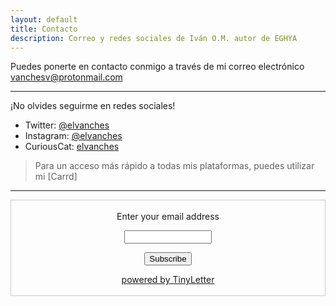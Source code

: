 ```yaml
---
layout: default
title: Contacto
description: Correo y redes sociales de Iván O.M. autor de EGHYA
---
```


Puedes ponerte en contacto conmigo a través de mi correo electrónico <vanchesv@protonmail.com>

***

¡No olvides seguirme en redes sociales!

- Twitter: [@elvanches](https://twitter.com/elvanches)
- Instagram: [@elvanches](https://www.instagram.com/elvanches/)
- CuriousCat: [elvanches](https://curiouscat.qa/elvanches)

> Para un acceso más rápido a todas mis plataformas, puedes utilizar mi [Carrd]

***
<form style="border:1px solid #ccc;padding:3px;text-align:center;" action="https://tinyletter.com/elvanches" method="post" target="popupwindow" onsubmit="window.open('https://tinyletter.com/elvanches', 'popupwindow', 'scrollbars=yes,width=800,height=600');return true"><p><label for="tlemail">Enter your email address</label></p><p><input type="text" style="width:140px" name="email" id="tlemail" /></p><input type="hidden" value="1" name="embed"/><input type="submit" value="Subscribe" /><p><a href="https://tinyletter.com" target="_blank">powered by TinyLetter</a></p></form>